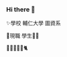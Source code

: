 ### Hi there 👋
✨學校
輔仁大學 圖資系

💖現職 
學生👩‍🎓

🐹🐏🐬🐺🦌🐈


<!--
**ivy1118/ivy1118** is a ✨ _special_ ✨ repository because its `README.md` (this file) appears on your GitHub profile.

Here are some ideas to get you started:

- 🔭 I’m currently working on ...
- 🌱 I’m currently learning ...
- 👯 I’m looking to collaborate on ...
- 🤔 I’m looking for help with ...
- 💬 Ask me about ...
- 📫 How to reach me: ...
- 😄 Pronouns: ...
- ⚡ Fun fact: ...
-->
